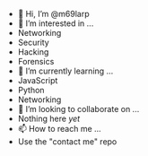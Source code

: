 - 👋 Hi, I’m @m69larp
- 👀 I’m interested in ...
- Networking
- Security
- Hacking
- Forensics
- 🌱 I’m currently learning ...
- JavaScript
- Python
- Networking
- 💞️ I’m looking to collaborate on ...
- Nothing here *yet*
- 📫 How to reach me ...
- Use the "contact me" repo
